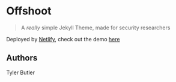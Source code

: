 # Offshoot 

> A *really* simple Jekyll Theme, made for security researchers

Deployed by [Netlify](https://netlify.com), check out the demo [here](https://sharp-lichterman-a67e93.netlify.app/)


## Authors

Tyler Butler